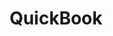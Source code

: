 ﻿---
title: "QuickBook"
toc: true
tag: developers
published: false
category: "Connectors"
menus: 
    applicationconnector :
        title: "QuickBook"
        weight: 7
        icon: fa fa-file-word-o
        identifier: priorityconnector
---

